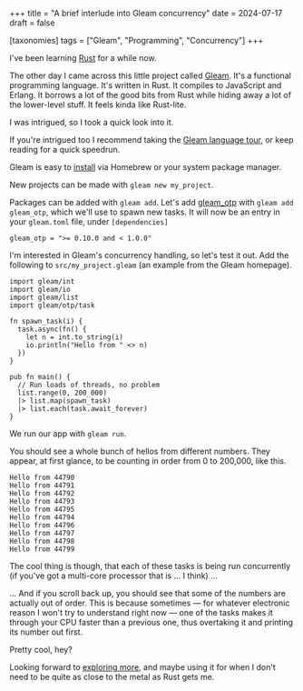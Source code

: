 +++
title = "A brief interlude into Gleam concurrency"
date = 2024-07-17
draft = false

[taxonomies]
tags = ["Gleam", "Programming", "Concurrency"]
+++

I've been learning [Rust](https://www.rust-lang.org/ "The Rust programming language website") for a while now.

The other day I came across this little project called [Gleam](https://gleam.run/ "The Gleam programming language website"). It's a functional programming language. It's written in Rust. It compiles to JavaScript and Erlang. It borrows a lot of the good bits from Rust while hiding away a lot of the lower-level stuff.  It feels kinda like Rust-lite.

I was intrigued, so I took a quick look into it.

If you're intrigued too I recommend taking the [Gleam language tour](https://tour.gleam.run/ "The Gleam language tour"), or keep reading for a quick speedrun.

Gleam is easy to [install](https://gleam.run/getting-started/installing/ "Installation instruction for Gleam and Erlang etc.") via Homebrew or your system package manager.

New projects can be made with `gleam new my_project`.

Packages can be added with `gleam add`. Let's add [gleam_otp](https://hexdocs.pm/gleam_otp/ "Gleam Open Telecom Platform") with `gleam add gleam_otp`, which we'll use to spawn new tasks. It will now be an entry in your `gleam.toml` file, under `[dependencies]`

```
gleam_otp = ">= 0.10.0 and < 1.0.0"
```

I'm interested in Gleam's concurrency handling, so let's test it out. Add the following to `src/my_project.gleam` (an example from the Gleam homepage).

```gleam
import gleam/int
import gleam/io
import gleam/list
import gleam/otp/task

fn spawn_task(i) {
  task.async(fn() {
    let n = int.to_string(i)
    io.println("Hello from " <> n)
  })
}

pub fn main() {
  // Run loads of threads, no problem
  list.range(0, 200_000)
  |> list.map(spawn_task)
  |> list.each(task.await_forever)
}
```

We run our app with `gleam run`.

You should see a whole bunch of hellos from different numbers. They appear, at first glance, to be counting in order from 0 to 200,000, like this.

```
Hello from 44790
Hello from 44791
Hello from 44792
Hello from 44793
Hello from 44795
Hello from 44794
Hello from 44796
Hello from 44797
Hello from 44798
Hello from 44799
```

The cool thing is though, that each of these tasks is being run concurrently (if you've got a multi-core processor that is ... I think) ...

... And if you scroll back up, you should see that some of the numbers are actually out of order. This is because sometimes — for whatever electronic reason I won't try to understand right now — one of the tasks makes it through your CPU faster than a previous one, thus overtaking it and printing its number out first.

Pretty cool, hey? 

Looking forward to [exploring more](https://gleam.run/documentation/ "Gleam main documentation page"), and maybe using it for when I don't need to be quite as close to the metal as Rust gets me.
